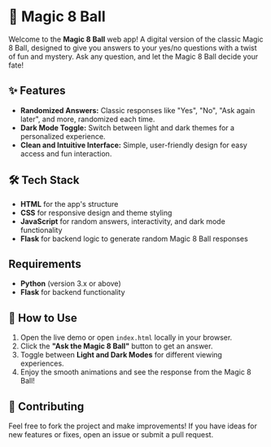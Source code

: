 # 🎱 Magic 8 Ball

Welcome to the **Magic 8 Ball** web app! A digital version of the classic Magic 8 Ball, designed to give you answers to your yes/no questions with a twist of fun and mystery. Ask any question, and let the Magic 8 Ball decide your fate!

## ✨ Features
- **Randomized Answers:** Classic responses like "Yes", "No", "Ask again later", and more, randomized each time.
- **Dark Mode Toggle:** Switch between light and dark themes for a personalized experience.
- **Clean and Intuitive Interface:** Simple, user-friendly design for easy access and fun interaction.

## 🛠 Tech Stack
- **HTML** for the app's structure
- **CSS** for responsive design and theme styling
- **JavaScript** for random answers, interactivity, and dark mode functionality
- **Flask** for backend logic to generate random Magic 8 Ball responses

## Requirements
- **Python** (version 3.x or above)
- **Flask** for backend functionality

## 🤔 How to Use
1. Open the live demo or open `index.html` locally in your browser.
2. Click the **"Ask the Magic 8 Ball"** button to get an answer.
3. Toggle between **Light and Dark Modes** for different viewing experiences.
4. Enjoy the smooth animations and see the response from the Magic 8 Ball!


## 🤝 Contributing
Feel free to fork the project and make improvements! If you have ideas for new features or fixes, open an issue or submit a pull request.
